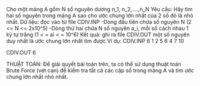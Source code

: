 Cho một mảng A gồm N số nguyên dương n_1, n_2,....,n_N
Yêu cầu: Hãy tìm hai số nguyên trong mảng A sao cho ước chung lớn nhất của 2 số đó là nhỏ nhất.
Dữ liệu: đọc vào từ file CDIV.INP
-Dòng đầu tiên chứa số nguyên N (2 <= N <= 2x10^5)
-Dòng thứ hai chứa N số nguyên a_i, mỗi số cách nhau 1 ký tự trắng (1 < = ai < = 10^6)
Kết quả: ghi ra file CDIV.OUT một số nguyên duy nhất là ước chung lớn nhất tìm được
Ví dụ:
CDIV.INP
6
1 2 5 6 4 7 10

CDIV.OUT
6

THUẬT TOÁN:
Để giải quyết bài toán trên, ta có thể sử dụng thuật toán Brute Force (vét cạn) để kiểm tra tất cả các cặp số trong mảng A và tìm ước chung lớn nhất nhỏ nhất.